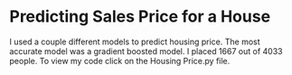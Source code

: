 # Predicting Sales Price for a House

I used a couple different models to predict housing price. The most accurate model was a gradient boosted model. I placed 1667 out of 4033 people. To view my code click on the Housing Price.py file.
